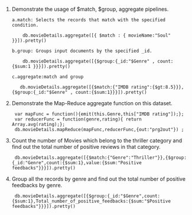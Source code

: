1. Demonstrate the usage of $match, $group, aggregate pipelines.

       a.match: Selects the records that match with the specified condition.

           db.movieDetails.aggregate([{ $match : { movieName:"Soul" }}]).pretty()

       b.group: Groups input documents by the specified _id.

           db.movieDetails.aggregate([{$group:{_id:"$Genre" , count: {$sum:1 }}}]).pretty()

       c.aggregate:match and group

          db.movieDetails.aggregate([{$match:{"IMDB rating":{$gt:8.5}}},{$group:{_id:"$Genre" , count:{$sum:1}}}]).pretty()
        
        
        
2. Demonstrate the Map-Reduce aggregate function on this dataset.

        var mapFunc = function(){emit(this.Genre,this["IMDB rating"]);};
        var reducerFunc = function(genre,rating){ return Array.avg(rating);};
        db.movieDetails.mapReduce(mapFunc,reducerFunc,{out:"prg2out"}) ;
      
3. Count the number of Movies which belong to the thriller category and find out the total number of positive reviews in that category.
      
        db.movieDetails.aggregate([{$match:{"Genre":"Thriller"}},{$group:{_id:"Genre",count:{$sum:1},value:{$sum:"Positive feedbacks"}}}]).pretty()
      
4. Group all the records by genre and find out the total number of positive feedbacks by genre.
 
        db.movieDetails.aggregate([{$group:{_id:"$Genre",count:{$sum:1},Total_number_of_positive_feedbacks:{$sum:"$Positive feedbacks"}}}]).pretty()

        
         

